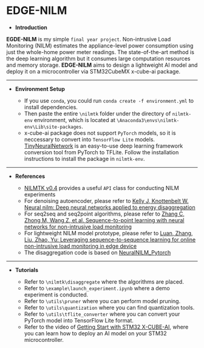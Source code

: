 # EDGE-NILM

- **Introduction**

**EGDE-NILM** is my simple `final year project`. Non-intrusive Load Monitoring (NILM) estimates the appliance-level power consumption using just the whole-home power meter readings. The state-of-the-art method is the deep learning algorithm but it consumes large computation resources and memory storage. **EDGE-NILM** aims to design a lightweight AI model and deploy it on a microcontroller via STM32CubeMX x-cube-ai package.

---    

- **Environment Setup**  

    - If you use `conda`, you could run `conda create -f environment.yml` to install dependencies.
    - Then paste the entire `\nilmtk` folder under the directory of `nilmtk-env` environment, which is located at `\Anaconda3\envs\nilmtk-env\Lib\site-packages`.
    - x-cube-ai package does not support `PyTorch` models, so it is neccessary to convert into `TensorFlow Lite` models. [TinyNeuralNetwork](https://github.com/alibaba/TinyNeuralNetwork) is an easy-to-use deep learning framework conversion tool from PyTorch to TFLite. Follow the installation instructions to install the package in `nilmtk-env`.

---

- **References**

    - [NILMTK v0.4](https://github.com/nilmtk/nilmtk) provides a useful `API` class for conducting NILM experiments
    - For denoising autoencoder, please refer to [Kelly J, Knottenbelt W. Neural nilm: Deep neural networks applied to energy disaggregation](https://arxiv.org/abs/1507.06594)
    - For seq2seq and seq2point algorithms, please refer to [Zhang C, Zhong M, Wang Z, et al. Sequence-to-point learning with neural networks for non-intrusive load monitoring](https://arxiv.org/abs/1612.09106)
    - For lightweight NILM model prototype, please refer to [Luan, Zhang, Liu, Zhao, Yu: Leveraging sequence-to-sequence learning for online non-intrusive load monitoring in edge device](https://www.sciencedirect.com/science/article/pii/S0142061522009061)
    - The disaggregation code is based on [NeuralNILM_Pytorch](https://github.com/Ming-er/NeuralNILM_Pytorch)
---
- **Tutorials**

    - Refer to `\nilmtk\disaggregate` where the algorithms are placed.
    - Refer to `\example\launch_experiment.ipynb` where a demo experiment is conducted.
    - Refer to `\utils\pruner` where you can perform model pruning.
    - Refer to `\utils\quantization` where you can find quantization tools.
    - Refer to `\utils\tflite_converter` where you can convert your PyTorch model into TensorFlow Lite format. 
    - Refer to the video of [Getting Start with STM32 X-CUBE-AI](https://www.youtube.com/watch?v=crJcDqIUbP4&t=654s), where you can learn how to deploy an AI model on your STM32 microcontroller.
